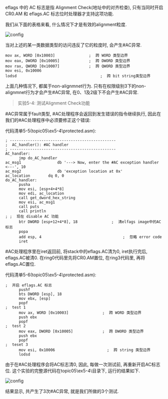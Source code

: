 
<!-- @import "[TOC]" {cmd="toc" depthFrom=1 depthTo=6 orderedList=false} -->

<!-- code_chunk_output -->



<!-- /code_chunk_output -->

eflags 中的 AC 标志是指 Alignment Check(地址中的对齐检查), 只有当同时开启 CR0.AM 和 eflags.AC 标志位时处理器才支持这项功能.

我们从下面的表格来看, 什么情况下才是有效的alignment粒度.

![config](./images/13.png)

当对上述的某一类数据类型的访问违反了它的粒度时, 会产生#AC异常.

```assembly
mov ax, WORD [0x10003]               ;  跨 WORD 类型边界
mov eax, DWORD [0x10005]             ;  跨 DWORD 类型边界
mov rax, QWORD [0x10007]             ;  跨 QWORD 类型边界
mov esi, 0x10006
lodsd                                     ;  跨 bit string类型边界
```

上面几种情况下, 都属于non-alignmnet行为. 只有在权限级别3下的non-alignmnet行为才会产生#AC异常, 在0、1及2级下不会产生#AC异常.

>实验5-4: 测试Alignment Check功能

\#AC异常属于fault类型, #AC处理程序会返回到发生错误的指令继续执行, 因此在我们的#AC处理程序中必须要修正这个错误:

代码清单5-5(topic05\ex5-4\protected.asm):

```assembly
; -----------------------------------------------
;  AC_handler(): #AC handler
; -----------------------------------------------
AC_handler:
      jmp do_AC_handler
ac_msg1                db '---> Now, enter the #AC exception handler <---', 10
ac_msg2                db 'exception location at 0x'
ac_location        dq 0, 0
do_AC_handler:
      pusha
      mov esi, [esp+4+4*8]
      mov edi, ac_location
      call get_dword_hex_string
      mov esi, ac_msg1
      call puts
      call println
; ;  现在 disable AC 功能
      btr DWORD [esp+12+4*8], 18               ;  清elfags image中的AC标志
      popa
      add esp, 4                                    ;  忽略 error code
      iret
```

\#AC处理程序里在iret返回前, 将stack中的eflags.AC清为0, iret执行完后, eflags.AC被清0. 在ring0代码里先将CR0.AM置位, 在ring3代码里, 再将eflags.AC置位.

代码清单5-6(topic05\ex5-4\protected.asm):

```assembly
;  开启 eflags.AC 标志
      pushf
      bts DWORD [esp], 18
      mov ebx, [esp]
      popf
;  test 1
      mov ax, WORD [0x10003]               ;  跨 WORD 类型边界
      push ebx
      popf
;  test 2
      mov eax, DWORD [0x10005]             ;  跨 DWORD 类型边界
      push ebx
      popf
;  teset 3
      mov esi, 0x10006                       ;  跨 string 类型边界
      lodsd
```

由于在#AC处理程序会将AC标志清0, 因此, 每做一次测试前, 再重新开启AC标志位. 这个实验的完整源代码在topic05\ex5-4\目录下, 运行的结果如下.

![config](./images/14.png)

结果显示, 共产生了3次#AC异常, 就是我们所做的3个测试.